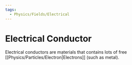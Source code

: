 ```yaml
---
tags:
  - Physics/Fields/Electrical
---
```

# Electrical Conductor
Electrical conductors are materials that contains lots of free [[Physics/Particles/Electron|Electrons]] (such as metal).